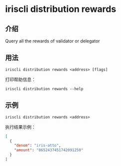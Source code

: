 # iriscli distribution rewards

## 介绍

Query all the rewards of validator or delegator

## 用法

```
iriscli distribution rewards <address> [flags]
```

打印帮助信息：
```
iriscli distribution rewards --help
```

## 示例

```
iriscli distribution rewards <address>
```
执行结果示例：
```json
[
  {
    "denom": "iris-atto",
    "amount": "8652437451742091250"
  }
]
```
